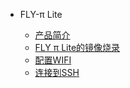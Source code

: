 * FLY-π Lite

  * [产品简介](/board/fly_pi_lite/README.md)
  * [FLY π Lite的镜像烧录](/board/fly_pi_lite/flash.md)
  * [配置WIFI](/board/fly_pi_lite/network.md)
  * [连接到SSH](/board/fly_pi_lite/connssh.md)
